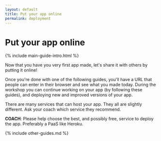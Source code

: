 ```yaml
---
layout: default
title: Put your app online
permalink: deployment
---
```


# Put your app online

{% include main-guide-intro.html %}

Now that you have you very first app made, let's share it with others by putting it online!

Once you're done with one of the following guides, you'll have a URL that people can enter in their browser and see what you made today. During the workshop you can continue working on your app (by following these guides), and deploying new and improved versions of your app.

There are many services that can host your app. They all are slightly different. Ask your coach which service they recommend.

__COACH__: Please help choose the best, and possibly free, service to deploy the app. Preferably a PaaS like Heroku.

{% include other-guides.md %}
